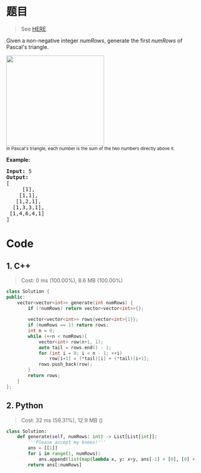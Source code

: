 # 题目

> See [HERE](https://leetcode.com/problems/pascals-triangle/).

<div><p>Given a non-negative integer&nbsp;<em>numRows</em>, generate the first <em>numRows</em> of Pascal's triangle.</p>

<p><img alt="" src="https://upload.wikimedia.org/wikipedia/commons/0/0d/PascalTriangleAnimated2.gif" style="height:240px; width:260px"><br>
<small>In Pascal's triangle, each number is the sum of the two numbers directly above it.</small></p>

<p><strong>Example:</strong></p>

<pre><strong>Input:</strong> 5
<strong>Output:</strong>
[
     [1],
    [1,1],
   [1,2,1],
  [1,3,3,1],
 [1,4,6,4,1]
]
</pre>
</div>

# Code

## 1. C++

> Cost: 0 ms (100.00%), 8.6 MB (100.00%)

```C++
class Solution {
public:
    vector<vector<int>> generate(int numRows) {
        if (!numRows) return vector<vector<int>>{};
        
        vector<vector<int>> rows{vector<int>{1}};
        if (numRows == 1) return rows;
        int n = 0;
        while (++n < numRows){
            vector<int> row(n+1, 1);
            auto tail = rows.end() - 1;
            for (int i = 0; i < n - 1; ++i)
                row[i+1] = (*tail)[i] + (*tail)[i+1];
            rows.push_back(row);
        }
        return rows;
    }
};
```

## 2. Python

> Cost: 32 ms (59.31%), 12.9 MB ()

```python
class Solution:
    def generate(self, numRows: int) -> List[List[int]]:
        '''Please accept my knees!'''
        ans = [[1]]
        for i in range(1, numRows):
            ans.append(list(map(lambda x, y: x+y, ans[-1] + [0], [0] + ans[-1])))
        return ans[:numRows]
```

